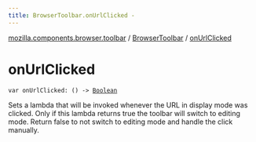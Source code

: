 ```yaml
---
title: BrowserToolbar.onUrlClicked - 
---
```


[mozilla.components.browser.toolbar](../index.html) / [BrowserToolbar](index.html) / [onUrlClicked](./on-url-clicked.html)

# onUrlClicked

`var onUrlClicked: () -> `[`Boolean`](https://kotlinlang.org/api/latest/jvm/stdlib/kotlin/-boolean/index.html)

Sets a lambda that will be invoked whenever the URL in display mode was clicked. Only if this
lambda returns true the toolbar will switch to editing mode. Return
false to not switch to editing mode and handle the click manually.

